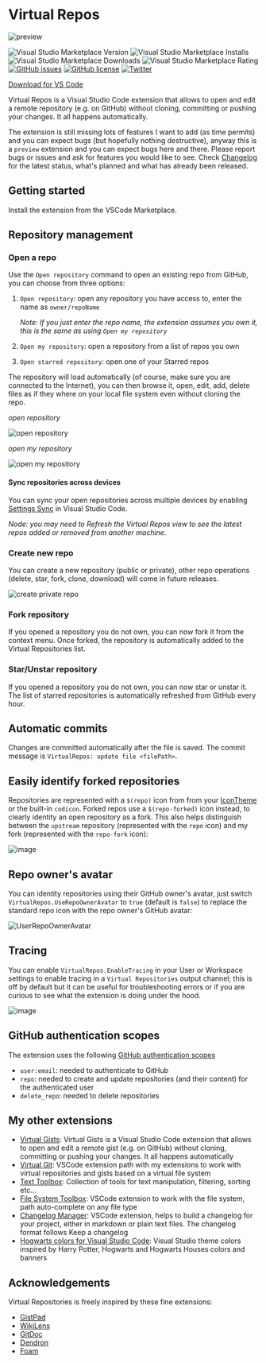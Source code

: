# Virtual Repos

![preview](https://img.shields.io/badge/-preview-orange)

<!--[![Publish Extension](https://github.com/carlocardella/vscode-VirtualRepos/actions/workflows/PublishExtension.yml/badge.svg)](https://github.com/carlocardella/vscode-VirtualRepos/actions/workflows/PublishExtension.yml)-->
![Visual Studio Marketplace Version](https://img.shields.io/visual-studio-marketplace/v/carlocardella.vscode-virtualRepos)
![Visual Studio Marketplace Installs](https://img.shields.io/visual-studio-marketplace/i/carlocardella.vscode-virtualRepos)
![Visual Studio Marketplace Downloads](https://img.shields.io/visual-studio-marketplace/d/carlocardella.vscode-virtualRepos)
![Visual Studio Marketplace Rating](https://img.shields.io/visual-studio-marketplace/r/carlocardella.vscode-virtualRepos)
[![GitHub issues](https://img.shields.io/github/issues/carlocardella/vscode-VirtualRepos.svg)](https://github.com/carlocardella/vscode-VirtualRepos/issues)
[![GitHub license](https://img.shields.io/github/license/carlocardella/vscode-VirtualRepos.svg)](https://github.com/carlocardella/vscode-VirtualRepos/blob/master/LICENSE.md)
[![Twitter](https://img.shields.io/twitter/url/https/github.com/carlocardella/vscode-VirtualRepos.svg?style=social)](https://twitter.com/intent/tweet?text=Wow:&url=https%3A%2F%2Fgithub.com%2Fcarlocardella%2Fvscode-VirtualRepos)
<!-- [![Open in Visual Studio Code](https://open.vscode.dev/badges/open-in-vscode.svg)](https://open.vscode.dev/carlocardella/vscode-texttoolbox) -->

[Download for VS Code](https://marketplace.visualstudio.com/items?itemName=CarloCardella.vscode-virtualrepos)

<!-- [Download for VS Codium](https://open-vsx.org/extension/carlocardella/vscode-texttoolbox) -->

Virtual Repos is a Visual Studio Code extension that allows to open and edit a remote repository (e.g. on GitHub) without cloning, committing or pushing your changes. It all happens automatically.

The extension is still missing lots of features I want to add (as time permits) and you can expect bugs (but hopefully nothing destructive), anyway this is a `preview` extension and you can expect bugs here and there. Please report bugs or issues and ask for features you would like to see. Check [Changelog](CHANGELOG.md) for the latest status, what's planned and what has already been released.

## Getting started

Install the extension from the VSCode Marketplace.

## Repository management

### Open a repo

Use the `Open repository` command to open an existing repo from GitHub, you can choose from three options:

1. `Open repository`: open any repository you have access to, enter the name as `owner/repoName`

   *Note: If you just enter the repo name, the extension assumes you own it, this is the same as using `Open my repository`*

2. `Open my repository`: open a repository from a list of repos you own
3. `Open starred repository`: open one of your Starred repos

The repository will load automatically (of course, make sure you are connected to the Internet), you can then browse it, open, edit, add, delete files as if they where on your local file system even without cloning the repo.

*open repository*

![open repository](https://user-images.githubusercontent.com/5784415/192892207-46f5418e-5696-4373-ae80-71cb160e8e25.gif)

*open my repository*

![open my repository](https://user-images.githubusercontent.com/5784415/192892464-bee3d23f-5688-4dfd-a343-c844ae39e135.gif)

#### Sync repositories across devices

You can sync your open repositories across multiple devices by enabling [Settings Sync](https://code.visualstudio.com/docs/editor/settings-sync) in Visual Studio Code.

*Node: you may need to Refresh the Virtual Repos view to see the latest repos added or removed from another machine.*

### Create new repo

You can create a new repository (public or private), other repo operations (delete, star, fork, clone, download) will come in future releases.

![create private repo](https://user-images.githubusercontent.com/5784415/192894098-2cb95397-6696-467a-ab9c-6ca272f460b0.gif)

### Fork repository

If you opened a repository you do not own, you can now fork it from the context menu. Once forked, the repository is automatically added to the Virtual Repositories list.

### Star/Unstar repository

If you opened a repository you do not own, you can now star or unstar it. The list of starred repositories is automatically refreshed from GitHub every hour.

## Automatic commits

Changes are committed automatically after the file is saved. The commit message is `VirtualRepos: update file <filePath>`.

## Easily identify forked repositories

Repositories are represented with a `$(repo)` icon from from your [IconTheme](https://code.visualstudio.com/api/references/icons-in-labels) or the built-in `codicon`.
Forked repos use a `$(repo-forked)` icon instead, to clearly identity an open repository as a fork. This also helps distinguish between the `upstream` repository (represented with the `repo` icon) and my fork (represented with the `repo-fork` icon):

![image](https://user-images.githubusercontent.com/5784415/207214066-1e78d96b-b209-4e7c-a263-4a225db1ce92.png)

## Repo owner's avatar

You can identity repositories using their GitHub owner's avatar, just switch `VirtualRepos.UseRepoOwnerAvatar` to `true` (default is `false`) to replace the standard repo icon with the repo owner's GitHub avatar:

![UserRepoOwnerAvatar](https://user-images.githubusercontent.com/5784415/194788262-4eb6ad81-f924-4a42-a642-eec4c10a60b0.gif)

## Tracing

You can enable `VirtualRepos.EnableTracing` in your User or Workspace settings to enable tracing in a `Virtual Repositories` output channel; this is off by default but it can be useful for troubleshooting errors or if you are curious to see what the extension is doing under the hood.

![image](https://user-images.githubusercontent.com/5784415/192893074-ffeb0ec1-1932-45ed-a961-1c15492c1a9e.png)

## GitHub authentication scopes

The extension uses the following [GitHub authentication scopes](https://docs.github.com/en/developers/apps/building-oauth-apps/scopes-for-oauth-apps)

- `user:email`: needed to authenticate to GitHub
- `repo`: needed to create and update repositories (and their content) for the authenticated user
- `delete_repo`: needed to delete repositories

## My other extensions

<!-- * [Virtual Repos](https://github.com/carlocardella/vscode-VirtualRepos): Virtual Repos is a Visual Studio Code extension that allows to open and edit a remote repository (e.g. on GitHub) without cloning, committing or pushing your changes. It all happens automatically -->
- [Virtual Gists](https://github.com/carlocardella/vscode-VirtualGists): Virtual Gists is a Visual Studio Code extension that allows to open and edit a remote gist (e.g. on GitHub) without cloning, committing or pushing your changes. It all happens automatically
- [Virtual Git](https://github.com/carlocardella/vscode-VirtualGit): VSCode extension path with my extensions to work with virtual repositories and gists based on a virtual file system
- [Text Toolbox](https://github.com/carlocardella/vscode-TextToolbox): Collection of tools for text manipulation, filtering, sorting etc...
- [File System Toolbox](https://github.com/carlocardella/vscode-FileSystemToolbox): VSCode extension to work with the file system, path auto-complete on any file type
- [Changelog Manager](https://github.com/carlocardella/vscode-ChangelogManager): VSCode extension, helps to build a changelog for your project, either in markdown or plain text files. The changelog format follows Keep a changelog
- [Hogwarts colors for Visual Studio Code](https://github.com/carlocardella/hogwarts-colors-for-vscode): Visual Studio theme colors inspired by Harry Potter, Hogwarts and Hogwarts Houses colors and banners

## Acknowledgements

Virtual Repositories is freely inspired by these fine extensions:

- [GistPad](https://marketplace.visualstudio.com/items?itemName=vsls-contrib.gistfs)
- [WikiLens](https://marketplace.visualstudio.com/items?itemName=lostintangent.wikilens)
- [GitDoc](https://marketplace.visualstudio.com/items?itemName=vsls-contrib.gitdoc)
- [Dendron](https://marketplace.visualstudio.com/items?itemName=dendron.dendron)
- [Foam](https://marketplace.visualstudio.com/items?itemName=foam.foam-vscode)
